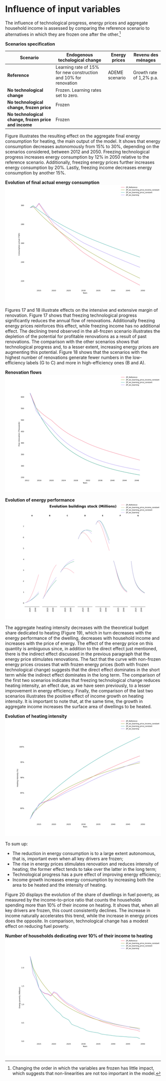 
[consumption_actual_input]: img/consumption_actual_input.png "elementary_structure_model"
[flow_renovation_input]: img/flow_renovation_input.png "phebus_sdes_millions"
[stock_performance_input]: img/stock_performance_input.png "phebus_sdes_percent"
[heating_intensity_input]: img/heating_intensity_input.png "phebus_sdes_energy_performance_percent"
[energy_poverty_input]: img/energy_poverty_input.png "phebus_sdes_energy_percent"


# Influence of input variables

The influence of technological progress, energy prices and aggregate household income is assessed by comparing the
reference scenario to alternatives in which they are frozen one after the other.[^1]
[^1]: Changing the order in which the variables are frozen has little impact, which suggests that non-linearities are
not too important in the model.

**Scenarios specification**

| **Scenario**                                         | **Endogenous techological change**                           | **Energy prices** | **Revenu des ménages**   |
| ---------------------------------------------------- | ---------------------------------------------------------------- | ----------------- | ------------------------ |
| **Reference**                                        | Learning rate of 15% for new construction and 10% for renovation | ADEME scenario    | Growth rate of 1,2% p.a. |
| **No technological change**                          | Frozen. Learning rates set to zero.                              |
| **No technological change, frozen price**            | Frozen                                                           |
| **No technological change, frozen price and income** | Frozen                                                           |

Figure illustrates the resulting effect on the aggregate final energy consumption for heating, the main output of the model. It
shows that energy consumption decreases autonomously from 15% to 30%, depending on the scenarios considered, between
2012 and 2050. Freezing technological progress increases energy consumption by 12% in 2050 relative to the reference
scenario. Additionally, freezing energy prices further increases energy consumption by 20%. Lastly, freezing income
decreases energy consumption by another 15%.

**Evolution of final actual energy consumption**
![consumption_actual_input][consumption_actual_input]

Figures 17 and 18 illustrate effects on the intensive and extensive margin of renovation. Figure 17 shows that freezing
technological progress significantly reduces the annual flow of renovations. Additionally freezing energy prices
reinforces this effect, while freezing income has no additional effect. The declining trend observed in the all-frozen
scenario illustrates the depletion of the potential for profitable renovations as a result of past renovations. The
comparison with the other scenarios shows that technological progress and, to a lesser extent, increasing energy prices
are augmenting this potential. Figure 18 shows that the scenarios with the highest number of renovations generate fewer
numbers in the low-efficiency labels (G to C) and more in high-efficiency ones (B and A).

**Renovation flows**
![flow_renovation_input][flow_renovation_input]

**Evolution of energy performance**
![stock_performance_input][stock_performance_input]

The aggregate heating intensity decreases with the theoretical budget share dedicated to heating (Figure 19), which in
turn decreases with the energy performance of the dwelling, decreases with household income and increases with the price
of energy. The effect of the energy price on this quantity is ambiguous since, in addition to the direct effect just
mentioned, there is the indirect effect discussed in the previous paragraph that the energy price stimulates
renovations. The fact that the curve with non-frozen energy prices crosses that with frozen energy prices (both with
frozen technological change) suggests that the direct effect dominates in the short term while the indirect effect
dominates in the long term. The comparison of the first two scenarios indicates that freezing technological change
reduces heating intensity, an effect due, as we have seen previously, to a lesser improvement in energy efficiency.
Finally, the comparison of the last two scenarios illustrates the positive effect of income growth on heating intensity.
It is important to note that, at the same time, the growth in aggregate income increases the surface area of dwellings
to be heated.

**Evolution of heating intensity**
![heating_intensity_input][heating_intensity_input]

To sum up:

- The reduction in energy consumption is to a large extent autonomous, that is, important even when all key drivers are
  frozen;
- The rise in energy prices stimulates renovation and reduces intensity of heating; the former effect tends to take over
  the latter in the long term;
- Technological progress has a pure effect of improving energy efficiency;
- Income growth increases energy consumption by increasing both the area to be heated and the intensity of heating.

Figure 20 displays the evolution of the share of dwellings in fuel poverty, as measured by the income-to-price ratio
that counts the households spending more than 10% of their income on heating. It shows that, when all key drivers are
frozen, this count consistently declines. The increase in income naturally accelerates this trend, while the increase in
energy prices does the opposite. In comparison, technological change has a modest effect on reducing fuel poverty. 

**Number of households dedicating over 10% of their income to heating**
![energy_poverty_input][energy_poverty_input]
